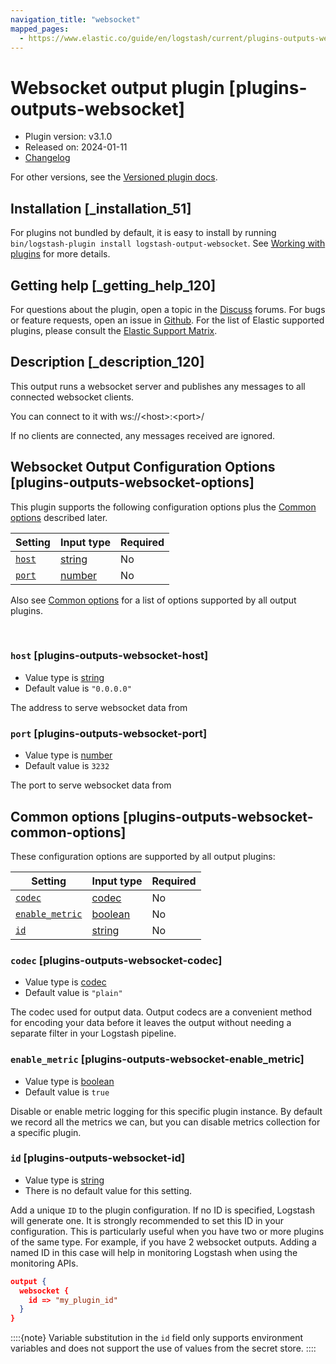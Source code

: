 ```yaml
---
navigation_title: "websocket"
mapped_pages:
  - https://www.elastic.co/guide/en/logstash/current/plugins-outputs-websocket.html
---
```


# Websocket output plugin [plugins-outputs-websocket]


* Plugin version: v3.1.0
* Released on: 2024-01-11
* [Changelog](https://github.com/logstash-plugins/logstash-output-websocket/blob/v3.1.0/CHANGELOG.md)

For other versions, see the [Versioned plugin docs](logstash-docs://reference/output-websocket-index.md).

## Installation [_installation_51]

For plugins not bundled by default, it is easy to install by running `bin/logstash-plugin install logstash-output-websocket`. See [Working with plugins](/reference/working-with-plugins.md) for more details.


## Getting help [_getting_help_120]

For questions about the plugin, open a topic in the [Discuss](http://discuss.elastic.co) forums. For bugs or feature requests, open an issue in [Github](https://github.com/logstash-plugins/logstash-output-websocket). For the list of Elastic supported plugins, please consult the [Elastic Support Matrix](https://www.elastic.co/support/matrix#logstash_plugins).


## Description [_description_120]

This output runs a websocket server and publishes any messages to all connected websocket clients.

You can connect to it with ws://<host\>:<port\>/

If no clients are connected, any messages received are ignored.


## Websocket Output Configuration Options [plugins-outputs-websocket-options]

This plugin supports the following configuration options plus the [Common options](#plugins-outputs-websocket-common-options) described later.

| Setting | Input type | Required |
| --- | --- | --- |
| [`host`](#plugins-outputs-websocket-host) | [string](/reference/configuration-file-structure.md#string) | No |
| [`port`](#plugins-outputs-websocket-port) | [number](/reference/configuration-file-structure.md#number) | No |

Also see [Common options](#plugins-outputs-websocket-common-options) for a list of options supported by all output plugins.

 

### `host` [plugins-outputs-websocket-host]

* Value type is [string](/reference/configuration-file-structure.md#string)
* Default value is `"0.0.0.0"`

The address to serve websocket data from


### `port` [plugins-outputs-websocket-port]

* Value type is [number](/reference/configuration-file-structure.md#number)
* Default value is `3232`

The port to serve websocket data from



## Common options [plugins-outputs-websocket-common-options]

These configuration options are supported by all output plugins:

| Setting | Input type | Required |
| --- | --- | --- |
| [`codec`](#plugins-outputs-websocket-codec) | [codec](/reference/configuration-file-structure.md#codec) | No |
| [`enable_metric`](#plugins-outputs-websocket-enable_metric) | [boolean](/reference/configuration-file-structure.md#boolean) | No |
| [`id`](#plugins-outputs-websocket-id) | [string](/reference/configuration-file-structure.md#string) | No |

### `codec` [plugins-outputs-websocket-codec]

* Value type is [codec](/reference/configuration-file-structure.md#codec)
* Default value is `"plain"`

The codec used for output data. Output codecs are a convenient method for encoding your data before it leaves the output without needing a separate filter in your Logstash pipeline.


### `enable_metric` [plugins-outputs-websocket-enable_metric]

* Value type is [boolean](/reference/configuration-file-structure.md#boolean)
* Default value is `true`

Disable or enable metric logging for this specific plugin instance. By default we record all the metrics we can, but you can disable metrics collection for a specific plugin.


### `id` [plugins-outputs-websocket-id]

* Value type is [string](/reference/configuration-file-structure.md#string)
* There is no default value for this setting.

Add a unique `ID` to the plugin configuration. If no ID is specified, Logstash will generate one. It is strongly recommended to set this ID in your configuration. This is particularly useful when you have two or more plugins of the same type. For example, if you have 2 websocket outputs. Adding a named ID in this case will help in monitoring Logstash when using the monitoring APIs.

```json
output {
  websocket {
    id => "my_plugin_id"
  }
}
```

::::{note}
Variable substitution in the `id` field only supports environment variables and does not support the use of values from the secret store.
::::




